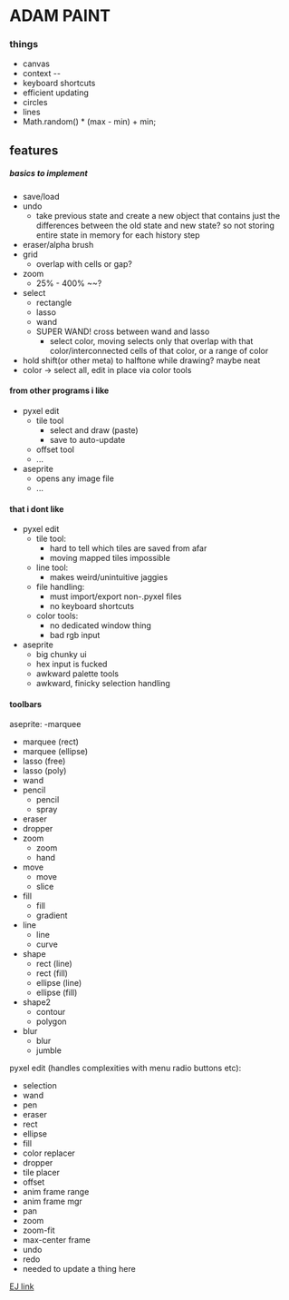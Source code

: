 # ADAM PAINT


### things
- canvas
- context
--
- keyboard shortcuts
- efficient updating
- circles
- lines
- Math.random() * (max - min) + min;

## features
##### basics to implement
- save/load
- undo
  - take previous state and create a new object that contains just the differences between the old state and new state? so not storing entire state in memory for each history step
- eraser/alpha brush
- grid
  - overlap with cells or gap?
- zoom
  - 25% - 400% ~~?
- select
  - rectangle
  - lasso
  - wand
  - SUPER WAND! cross between wand and lasso
    - select color, moving selects only that overlap with that color/interconnected cells of that color, or a range of color
- hold shift(or other meta) to halftone while drawing? maybe neat
- color -> select all, edit in place via color tools

#### from other programs i like
- pyxel edit
  - tile tool
    - select and draw (paste)
    - save to auto-update
  - offset tool
  - ...
- aseprite
  - opens any image file
  - ...

#### that i dont like
- pyxel edit
  - tile tool:
    - hard to tell which tiles are saved from afar
    - moving mapped tiles impossible
  - line tool:
    - makes weird/unintuitive jaggies
  - file handling:
    - must import/export non-.pyxel files
    - no keyboard shortcuts
  - color tools:
    - no dedicated window thing
    - bad rgb input
- aseprite
  - big chunky ui
  - hex input is fucked
  - awkward palette tools
  - awkward, finicky selection handling

#### toolbars
aseprite:
-marquee
  - marquee (rect)
  - marquee (ellipse)
  - lasso (free)
  - lasso (poly)
  - wand
- pencil
  - pencil
  - spray
- eraser
- dropper
- zoom
  - zoom
  - hand
- move
  - move
  - slice
- fill
  - fill
  - gradient
- line
  - line
  - curve
- shape
  - rect (line)
  - rect (fill)
  - ellipse (line)
  - ellipse (fill)
- shape2
  - contour
  - polygon
- blur
  - blur
  - jumble

pyxel edit (handles complexities with menu radio buttons etc):
- selection
- wand
- pen
- eraser
- rect
- ellipse
- fill
- color replacer
- dropper
- tile placer
- offset
- anim frame range
- anim frame mgr
- pan
- zoom
- zoom-fit
- max-center frame
- undo
- redo
- needed to update a thing here


[EJ link](https://eloquentjavascript.net/19_paint.html)

